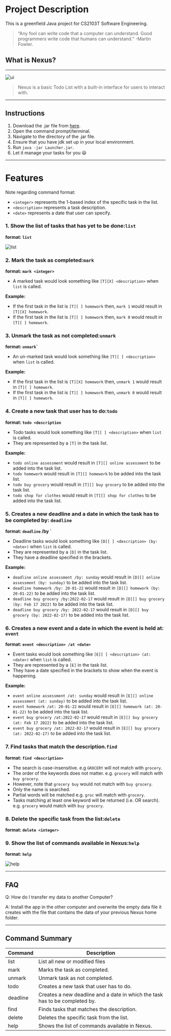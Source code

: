 # Project Description

This is a greenfield Java project for CS2103T Software Engineering.

>  “Any fool can write code that a computer can understand.
> Good programmers write code that humans can understand.”
> -Martin Fowler.

## What is Nexus?
***
![ui](Nexus.PNG)
> Nexus is a basic Todo List with a built-in interface for users to interact with.
***
## Instructions
1. Download the .jar file from [here](https://github.com/tandeshao/ip/releases/tag/A-Release).
2. Open the command prompt/terminal.
3. Navigate to the directory of the .jar file.
4. Ensure that you have jdk set up in your local environment.
5. Run `java -jar Launcher.jar`.
6. Let it manage your tasks for you 😃

***
# Features
Note regarding command format: 
- `<integer>` represents the 1-based index of the specific task in the list.
- `<description>` represents a task description.
- `<date>` represents a date that user can specify.

### 1. Show the list of tasks that has yet to be done:``list`` 
**format: `list`** 

![list](list.PNG)

### 2. Mark the task as completed:``mark`` 
**format: `mark <integer>`**
- A marked task would look something like `[T][X] <description>` when `list` is called.

**Example:**
- If the first task in the list is `[T][ ] homework` then, `mark 1` would result in `[T][X] homework`.
- If the first task in the list is `[T][ ] homework` then, `mark 0` would result in `[T][ ] homework`.


### 3. Unmark the task as not completed:``unmark`` 
**format:  `unmark`<integer>`**
- An un-marked task would look something like `[T][ ] <description>` when `list` is called.

**Example:**
- If the first task in the list is `[T][X] homework` then, `unmark 1` would result in `[T][ ] homework`.
- If the first task in the list is `[T][ ] homework` then, `unmark 0` would result in `[T][ ] homework`.

### 4. Create a new task that user has to do:`todo` 
**format: `todo <description`**
- Todo tasks would look something like `[T][ ] <description>` when `list` is called.
- They are represented by a `[T]` in the task list.


**Example:**
- `todo online assessment` would result in `[T][] online assessment` to be added into the task list.
- `todo homework` would result in `[T][] homework` to be added into the task list.
- `todo buy grocery` would result in `[T][] buy grocery` to be added into the task list.
- `todo shop for clothes` would result in `[T][] shop for clothes` to be added into the task list.


### 5. Creates a new deadline and a date in which the task has to be completed by: `deadline` 
**format: `deadline`<description> /by <date>`**

- Deadline tasks would look something like `[D][ ] <description> (by: <date>)` when `list` is called.
- They are represented by a `[D]` in the task list.
- They have a deadline specified in the brackets.

**Example:**
- `deadline online assessment /by: sunday` would result in `[D][] online assessment (by: sunday)` to be added into the task list.
- `deadline homework /by: 20-01-22` would result in `[D][] homework (by: 20-01-22)` to be added into the task list.
- `deadline buy grocery /by:2022-02-17` would result in `[D][] buy grocery (by: Feb 17 2022)` to be added into the task list.
- `deadline buy grocery /by: 2022-02-17` would result in `[D][] buy grocery (by: 2022-02-17)` to be added into the task list.

### 6. Creates a new event and a date in which the event is held at: `event` 
**format: `event <description> /at <date>`**
- Event tasks would look something like `[E][ ] <description> (at: <date>)` when `list` is called.
- They are represented by a `[E]` in the task list.
- They have a date specified in the brackets to show when the event is happening.

**Example:**
- `event online assessment /at: sunday` would result in `[E][] online assessment (at: sunday)` to be added into the task list.
- `event homework /at: 20-01-22` would result in `[E][] homework (at: 20-01-22)` to be added into the task list.
- `event buy grocery /at:2022-02-17` would result in `[E][] buy grocery (at: Feb 17 2022)` to be added into the task list.
- `event buy grocery /at: 2022-02-17` would result in `[E][] buy grocery (at: 2022-02-17)` to be added into the task list.

### 7. Find tasks that match the description.`find`
**format: `find <description>`**
- The search is case-insensitive. e.g `GROCERY` will not match with `grocery`. 
- The order of the keywords does not matter. e.g. `grocery` will match with `buy grocery`.
- However, note that `grocery buy` would not match with `buy grocery`.
- Only the name is searched.
- Partial words will be matched e.g. `groc` will match with `grocery`.
- Tasks matching at least one keyword will be returned (i.e. OR search). e.g. `grocery` would match with `buy grocery`.

### 8. Delete the specific task from the list:`delete` 
**format: `delete <integer>`**

### 9. Show the list of commands available in Nexus:`help`
**format: `help`**

![help](help.PNG)

***
## FAQ
Q: How do I transfer my data to another Computer?

A: Install the app in the other computer and overwrite the empty data file it creates with the file that contains the data of your previous Nexus home folder.
***
## Command Summary
| Command  | Description                                                                 |
|----------|-----------------------------------------------------------------------------|
| list     | List all new or modified files                                              |
| mark     | Marks the task as completed.                                                |
| unmark   | Unmark task as not completed.                                               |
| todo     | Creates a new task that user has to do.                                     |
| deadline | Creates a new deadline and a date in which the task has to be completed by. |
| find     | Finds tasks that matches the description.                                   |
| delete   | Deletes the specific task from the list.                                    |
| help     | Shows the list of commands available in Nexus.                              | 
